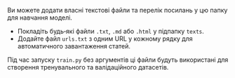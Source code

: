 Ви можете додати власні текстові файли та перелік посилань у цю папку для навчання моделі.

- Покладіть будь‑які файли `.txt`, `.md` або `.html` у підпапку `texts`.
- Додайте файл `urls.txt` з одним URL у кожному рядку для автоматичного завантаження статей.

Під час запуску `train.py` без аргументів ці файли будуть використані для створення
тренувального та валідаційного датасетів.